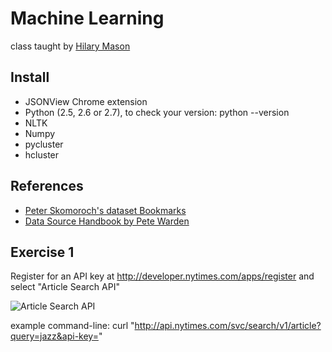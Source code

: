 Machine Learning
================

class taught by [Hilary Mason](http://www.hilarymason.com/)

Install 
--------

* JSONView Chrome extension
* Python (2.5, 2.6 or 2.7), to check your version:
    python --version
* NLTK
* Numpy
* pycluster
* hcluster

References
----------

* [Peter Skomoroch's dataset Bookmarks](http://www.delicious.com/pskomoroch/dataset)
* [Data Source Handbook by Pete Warden](http://oreilly.com/catalog/0636920018254)

Exercise 1 
----------

Register for an API key at http://developer.nytimes.com/apps/register and select "Article Search API"

![Article Search API](https://img.skitch.com/20110731-b79yqahpf58d43ss2grqi1pi8.png)


example command-line:
curl "http://api.nytimes.com/svc/search/v1/article?query=jazz&api-key=<insert you key here>"



